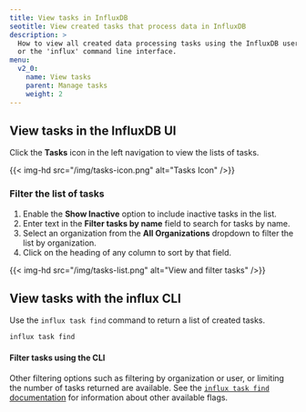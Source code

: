 ```yaml
---
title: View tasks in InfluxDB
seotitle: View created tasks that process data in InfluxDB
description: >
  How to view all created data processing tasks using the InfluxDB user interface
  or the 'influx' command line interface.
menu:
  v2_0:
    name: View tasks
    parent: Manage tasks
    weight: 2
---
```


## View tasks in the InfluxDB UI
Click the **Tasks** icon in the left navigation to view the lists of tasks.

{{< img-hd src="/img/tasks-icon.png" alt="Tasks Icon" />}}

### Filter the list of tasks

1. Enable the **Show Inactive** option to include inactive tasks in the list.
2. Enter text in the **Filter tasks by name** field to search for tasks by name.
3. Select an organization from the **All Organizations** dropdown to filter the list by organization.
4. Click on the heading of any column to sort by that field.

{{< img-hd src="/img/tasks-list.png" alt="View and filter tasks" />}}

## View tasks with the influx CLI
Use the `influx task find` command to return a list of created tasks.

```sh
influx task find
```

#### Filter tasks using the CLI
Other filtering options such as filtering by organization or user,
or limiting the number of tasks returned are available.
See the [`influx task find` documentation](#) for information about other available flags.
